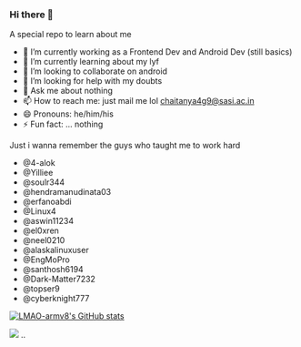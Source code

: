 ### Hi there 👋

A special repo to learn about me

- 🔭 I’m currently working as a Frontend Dev and Android Dev (still basics)
- 🌱 I’m currently learning about my lyf
- 👯 I’m looking to collaborate on android
- 🤔 I’m looking for help with my doubts
- 💬 Ask me about nothing
- 📫 How to reach me: just mail me lol chaitanya4g9@sasi.ac.in
- 😄 Pronouns: he/him/his
- ⚡ Fun fact: ... nothing 

Just i wanna remember the guys who taught me to work hard

- @4-alok
- @Yilliee
- @soulr344
- @hendramanudinata03
- @erfanoabdi
- @Linux4
- @aswin11234
- @el0xren
- @neel0210
- @alaskalinuxuser
- @EngMoPro
- @santhosh6194
- @Dark-Matter7232
- @topser9
- @cyberknight777

[![LMAO-armv8's GitHub stats](https://github-readme-stats.vercel.app/api?username=LMAO-armv8)](https://github.com/anuraghazra/github-readme-stats)

![](https://komarev.com/ghpvc/?username=LMAO-armv8) ..

